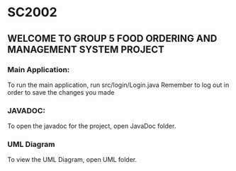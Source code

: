 # SC2002

## WELCOME TO GROUP 5 FOOD ORDERING AND MANAGEMENT SYSTEM PROJECT

### Main Application:
To run the main application, run src/login/Login.java
Remember to log out in order to save the changes you made
### JAVADOC:
To open the javadoc for the project, open JavaDoc folder. 
### UML Diagram
To view the UML Diagram, open UML folder.
